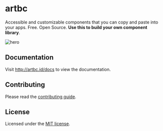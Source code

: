 # artbc

Accessible and customizable components that you can copy and paste into your apps. Free. Open Source. **Use this to build your own component library**.

![hero](apps/www/public/og.jpg)

## Documentation

Visit <http://artbc.id/docs> to view the documentation.

## Contributing

Please read the [contributing guide](/CONTRIBUTING.md).

## License

Licensed under the [MIT license](https://github.com/artbycode/artbc/blob/main/LICENSE.md).
